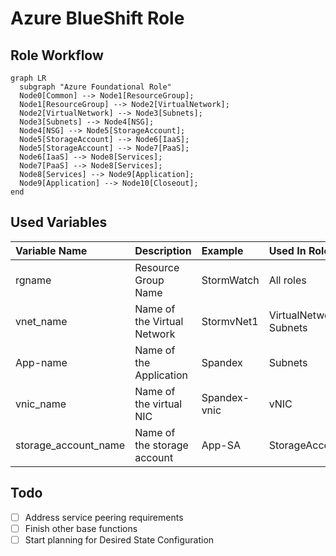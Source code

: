 # Azure BlueShift Role

## Role Workflow

```mermaid
graph LR
  subgraph "Azure Foundational Role"
  Node0[Common] --> Node1[ResourceGroup];
  Node1[ResourceGroup] --> Node2[VirtualNetwork];
  Node2[VirtualNetwork] --> Node3[Subnets];
  Node3[Subnets] --> Node4[NSG];
  Node4[NSG] --> Node5[StorageAccount];
  Node5[StorageAccount] --> Node6[IaaS];
  Node5[StorageAccount] --> Node7[PaaS];
  Node6[IaaS] --> Node8[Services];
  Node7[PaaS] --> Node8[Services];
  Node8[Services] --> Node9[Application];
  Node9[Application] --> Node10[Closeout];
end
```

## Used Variables

| Variable Name | Description | Example | Used In Role |
| :--- | :--- | :--- | :--- |
| rgname | Resource Group Name | StormWatch | All roles |
| vnet_name | Name of the Virtual Network | StormvNet1 | VirtualNetwork, Subnets |
| App-name | Name of the Application | Spandex | Subnets |
| vnic_name | Name of the virtual NIC | Spandex-vnic | vNIC |
| storage_account_name | Name of the storage account | App-SA | StorageAccount |

## Todo

- [ ] Address service peering requirements
- [ ] Finish other base functions
- [ ] Start planning for Desired State Configuration